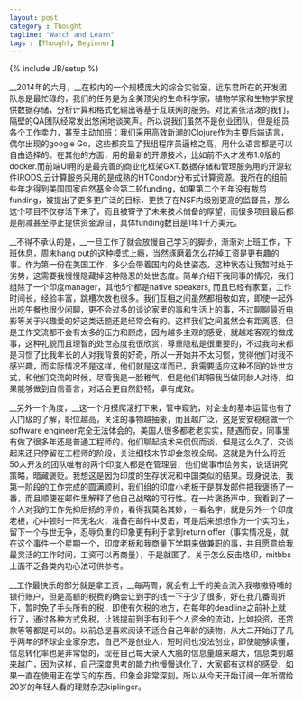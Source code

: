```yaml
---
layout: post
category : Thought
tagline: "Watch and Learn"
tags : [Thought, Beginner]
---
```

{% include JB/setup %}

__2014年的六月，__在校内的一个规模庞大的综合实验室，远东君所在的开发团队总是最忙碌的，我们的任务是为全美顶尖的生命科学家，植物学家和生物学家提供数据存储，分析计算和格式化输出等基于互联网的服务。对比紧张活泼的我们，隔壁的QA团队经常发出悠闲地谈笑声。所以说我们虽然不是创业团队，但是组员各个工作卖力，甚至主动加班：我们采用高效新潮的Clojure作为主要后端语言，偶尔出现的google Go，这些都突显了我组程序员逼格之高，用什么语言都是可以自由选择的。在其他的方面，用的最新的开源技术，比如前不久才发布1.0版的docker.而前端UI用的是最完善的商业化框架GXT.数据存储和管理服务用的开源软件IRODS,云计算服务采用的是成熟的HTCondor分布式计算资源。我所在的组前些年才得到美国国家自然基金会第二轮funding，如果第二个五年没有裁剪funding，被提出了更多更广泛的目标，更换了在NSF内级别更高的监督员，那么这个项目不仅存活下来了，而且被寄予了未来技术储备的厚望，而很多项目最后都是削减甚至停止提供资金源自，具体funding数目是1年1千万美元。

__不得不承认的是，__一旦工作了就会放慢自己学习的脚步，渐渐对上班工作，下班休息，周末hang out的这种模式上瘾，当然琢磨着怎么花掉工资是更有趣的事。作为第一份在美国工作，多少会带着国内的处世姿态，这种状态让我暂时处于劣势，这需要我慢慢隐藏掉这种隐忍的处世态度。简单介绍下我同事的情况，我们组除了一个印度manager，其他5个都是native speakers, 而且已经有家室，工作时间长，经验丰富，跳槽次数也很多。我们互相之间虽然都相敬如宾，即使一起外出吃午餐也很少闲聊，更不会过多的谈论家里的事和生活上的事，不过聊聊最近电影等关于兴趣爱的好这类话题还是经常会有的。这样我们之间虽然会有距离感，但是工作交流都不会有太多的压力和顾虑，因为越多主观的感受，就越难客观的做成事，这种礼貌而且理智的处世态度我很欣赏，尊重隐私是很重要的，不过我向来都是习惯了比我年长的人对我背景的好奇，所以一开始并不太习惯，觉得他们对我不感兴趣，而实际情况不是这样，他们就是这样而已，我需要适应这种不同的处世方式，和他们交流的时候，尽管我是一脸稚气，但是他们却把我当做同龄人对待，如果能够做到自信善言，对话会更自然舒畅，卓有成效。

__另外一个角度，__这一个月摸爬滚打下来，管中窥豹，对企业的基本运营也有了入门级的了解，职位越高，关注的事物越抽象，而且越广泛，这是安安稳稳做一个software engineer完全无法体会的，美国人很多都老老实实，随遇而安，同事里有做了很多年还是普通工程师的，他们聊起技术来侃侃而谈，但是这么久了，交谈起来还只停留在工程师的阶段，关注细枝末节却会忽视全局。这就是为什么将近50人开发的团队唯有的两个印度人都是在管理层，他们做事市侩务实，说话讲究策略，暗藏褒贬。我想这是因为印度的生存状况和中国类似的结果。现身说法，我第一阶段的工作完成的圆满顺利，我们组的印度小老板于是群发邮件把我褒扬了一番，而且顺便在邮件里解释了他自己战略的可行性。在一片褒扬声中，我看到了一个人对我的工作先抑后扬的评价，看得我莫名其妙，一看名字，就是另外一个印度老板，心中顿时一阵无名火，准备在邮件中反击，可是后来想想作为一个实习生，留下一个与世无争，忍辱负重的印象更有利于拿到return offer（事实情况是，就在这个事件一个星期一个，印度老板和我商量下学期来做兼职的事，并且愿意给我最灵活的工作时间，工资可以再商量），于是就匿了。关于怎么反击烙印，mitbbs上面不乏各类内功心法可供参考。

__工作最快乐的部分就是拿工资，__每两周，就会有上千的美金流入我嗷嗷待哺的银行账户，但是高额的税费的确会让到手的钱一下子少了很多，好在我几番周折下，暂时免了手头所有的税，即使有欠税的地方，在每年的deadline之前补上就行了，通过各种方式免税，让钱提前到手有利于个人资金的流动，比如投资，还贷款等等都是可以的。以前总是喜欢阅读不适合自己年龄的读物，从大二开始订了几乎两年的环球企业家杂志，自己不是创业人，短时间也没法创业，即使能够读懂，信息转化率也是非常低的，现在自己每天录入大脑的信息量越来越大，信息类别越来越广，因为这样，自己深度思考的能力也慢慢退化了，大家都有这样的感受，如果一直在使用正在学习的东西，印象会非常深刻。所以从今天开始订阅一年所谓给20岁的年轻人看的理财杂志kiplinger。
